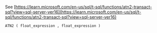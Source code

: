 See [https://learn.microsoft.com/en-us/sql/t-sql/functions/atn2-transact-sql?view=sql-server-ver16](https://learn.microsoft.com/en-us/sql/t-sql/functions/atn2-transact-sql?view=sql-server-ver16)
```
ATN2 ( float_expression , float_expression )
```
